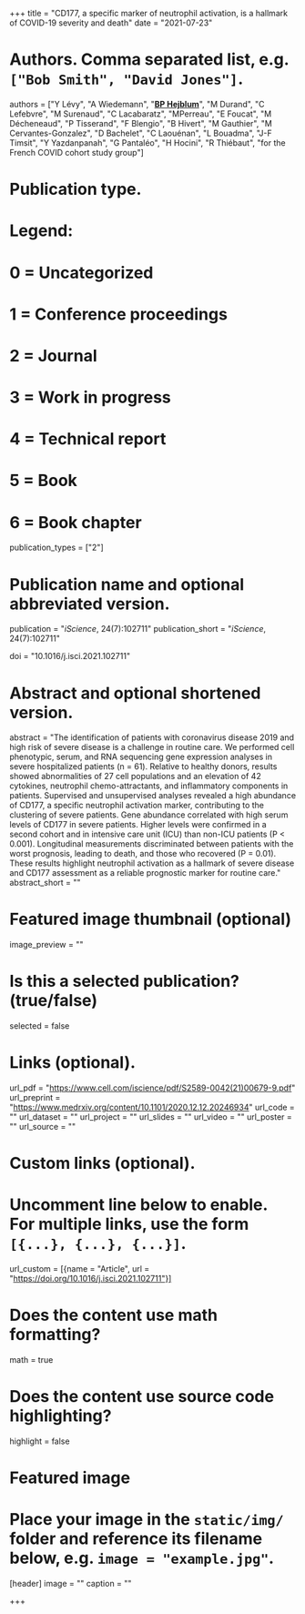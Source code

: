+++
title = "CD177, a specific marker of neutrophil activation, is a hallmark of COVID-19 severity and death"
date = "2021-07-23"

# Authors. Comma separated list, e.g. `["Bob Smith", "David Jones"]`.
authors = ["Y Lévy", "A Wiedemann", "<u>**BP Hejblum**</u>", "M Durand", "C Lefebvre", "M Surenaud", "C Lacabaratz", "MPerreau", "E Foucat", "M Décheneaud", "P Tisserand", "F Blengio", "B Hivert", "M Gauthier", "M Cervantes-Gonzalez", "D Bachelet", "C Laouénan", "L Bouadma", "J-F Timsit", "Y Yazdanpanah", "G Pantaléo", "H Hocini", "R Thiébaut", "for the French COVID cohort study group"]

# Publication type.
# Legend:
# 0 = Uncategorized
# 1 = Conference proceedings
# 2 = Journal
# 3 = Work in progress
# 4 = Technical report
# 5 = Book
# 6 = Book chapter
publication_types = ["2"]

# Publication name and optional abbreviated version.
publication = "*iScience*, 24(7):102711"
publication_short = "*iScience*, 24(7):102711"

doi = "10.1016/j.isci.2021.102711"

# Abstract and optional shortened version.
abstract = "The identification of patients with coronavirus disease 2019 and high risk of severe disease is a challenge in routine care. We performed cell phenotypic, serum, and RNA sequencing gene expression analyses in severe hospitalized patients (n = 61). Relative to healthy donors, results showed abnormalities of 27 cell populations and an elevation of 42 cytokines, neutrophil chemo-attractants, and inflammatory components in patients. Supervised and unsupervised analyses revealed a high abundance of CD177, a specific neutrophil activation marker, contributing to the clustering of severe patients. Gene abundance correlated with high serum levels of CD177 in severe patients. Higher levels were confirmed in a second cohort and in intensive care unit (ICU) than non-ICU patients (P < 0.001). Longitudinal measurements discriminated between patients with the worst prognosis, leading to death, and those who recovered (P = 0.01). These results highlight neutrophil activation as a hallmark of severe disease and CD177 assessment as a reliable prognostic marker for routine care."
abstract_short = ""

# Featured image thumbnail (optional)
image_preview = ""

# Is this a selected publication? (true/false)
selected = false

# Links (optional).
url_pdf = "https://www.cell.com/iscience/pdf/S2589-0042(21)00679-9.pdf"
url_preprint = "https://www.medrxiv.org/content/10.1101/2020.12.12.20246934"
url_code = ""
url_dataset = ""
url_project = ""
url_slides = ""
url_video = ""
url_poster = ""
url_source = ""

# Custom links (optional).
# Uncomment line below to enable. For multiple links, use the form `[{...}, {...}, {...}]`.
url_custom = [{name = "Article", url = "https://doi.org/10.1016/j.isci.2021.102711"}]


# Does the content use math formatting?
math = true

# Does the content use source code highlighting?
highlight = false

# Featured image
# Place your image in the `static/img/` folder and reference its filename below, e.g. `image = "example.jpg"`.
[header]
image = ""
caption = ""

+++
